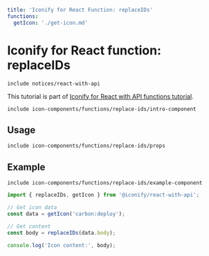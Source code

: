 ```yaml
title: 'Iconify for React Function: replaceIDs'
functions:
  getIcon: './get-icon.md'
```

# Iconify for React function: replaceIDs

`include notices/react-with-api`

This tutorial is part of [Iconify for React with API functions tutorial](./index.md#functions).

`include icon-components/functions/replace-ids/intro-component`

## Usage

`include icon-components/functions/replace-ids/props`

## Example

`include icon-components/functions/replace-ids/example-component`

```js
import { replaceIDs, getIcon } from '@iconify/react-with-api';

// Get icon data
const data = getIcon('carbon:deploy');

// Get content
const body = replaceIDs(data.body);

console.log('Icon content:', body);
```
